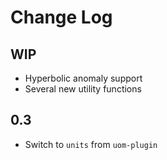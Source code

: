 # Change Log

## WIP
  - Hyperbolic anomaly support
  - Several new utility functions

## 0.3
  - Switch to `units` from `uom-plugin`

